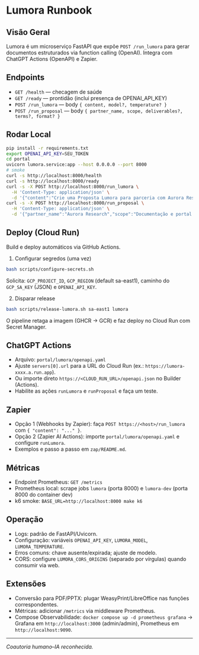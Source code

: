 # Lumora Runbook

## Visão Geral
Lumora é um microserviço FastAPI que expõe `POST /run_lumora` para gerar documentos estruturados via function calling (OpenAI). Integra com ChatGPT Actions (OpenAPI) e Zapier.

## Endpoints
- `GET /health` — checagem de saúde
- `GET /ready` — prontidão (inclui presença de OPENAI_API_KEY)
- `POST /run_lumora` — body `{ content, model?, temperature? }`
- `POST /run_proposal` — body `{ partner_name, scope, deliverables?, terms?, format? }`

## Rodar Local
```bash
pip install -r requirements.txt
export OPENAI_API_KEY=SEU_TOKEN
cd portal
uvicorn lumora.service:app --host 0.0.0.0 --port 8000
# smoke
curl -s http://localhost:8000/health
curl -s http://localhost:8000/ready
curl -s -X POST http://localhost:8000/run_lumora \
  -H 'Content-Type: application/json' \
  -d '{"content":"Crie uma Proposta Lumora para parceria com Aurora Research"}'
curl -s -X POST http://localhost:8000/run_proposal \
  -H 'Content-Type: application/json' \
  -d '{"partner_name":"Aurora Research","scope":"Documentação e portal público","deliverables":["Guia técnico","Templates"],"terms":"A definir"}'
```

## Deploy (Cloud Run)
Build e deploy automáticos via GitHub Actions.

1) Configurar segredos (uma vez)
```bash
bash scripts/configure-secrets.sh
```
Solicita: `GCP_PROJECT_ID`, `GCP_REGION` (default sa-east1), caminho do `GCP_SA_KEY` (JSON) e `OPENAI_API_KEY`.

2) Disparar release
```bash
bash scripts/release-lumora.sh sa-east1 lumora
```
O pipeline retaga a imagem (GHCR → GCR) e faz deploy no Cloud Run com Secret Manager.

## ChatGPT Actions
- Arquivo: `portal/lumora/openapi.yaml`
- Ajuste `servers[0].url` para a URL do Cloud Run (ex.: `https://lumora-xxxx.a.run.app`).
- Ou importe direto `https://<CLOUD_RUN_URL>/openapi.json` no Builder (Actions).
- Habilite as ações `runLumora` e `runProposal` e faça um teste.

## Zapier
- Opção 1 (Webhooks by Zapier): faça `POST https://<host>/run_lumora` com `{ "content": "..." }`.
- Opção 2 (Zapier AI Actions): importe `portal/lumora/openapi.yaml` e configure `runLumora`.
- Exemplos e passo a passo em `zap/README.md`.

## Métricas
- Endpoint Prometheus: `GET /metrics`
- Prometheus local: scrape jobs `lumora` (porta 8000) e `lumora-dev` (porta 8000 do container dev)
 - k6 smoke: `BASE_URL=http://localhost:8000 make k6`

## Operação
- Logs: padrão de FastAPI/Uvicorn.
- Configuração: variáveis `OPENAI_API_KEY`, `LUMORA_MODEL`, `LUMORA_TEMPERATURE`.
- Erros comuns: chave ausente/expirada; ajuste de modelo.
 - CORS: configure `LUMORA_CORS_ORIGINS` (separado por vírgulas) quando consumir via web.

## Extensões
- Conversão para PDF/PPTX: plugar WeasyPrint/LibreOffice nas funções correspondentes.
- Métricas: adicionar `/metrics` via middleware Prometheus.
 - Compose Observabilidade: `docker compose up -d prometheus grafana` → Grafana em `http://localhost:3000` (admin/admin), Prometheus em `http://localhost:9090`.

---
_Coautoria humano–IA reconhecida._
